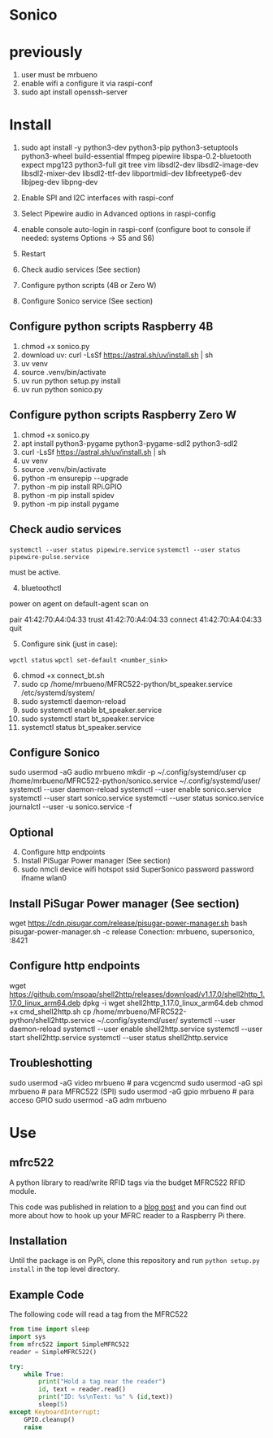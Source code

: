 # Sonico

# previously 

1. user must be mrbueno
1. enable wifi a configure it via raspi-conf
1. sudo apt install openssh-server

# Install

1. sudo apt install -y python3-dev python3-pip python3-setuptools python3-wheel build-essential ffmpeg pipewire libspa-0.2-bluetooth expect mpg123 python3-full git tree vim libsdl2-dev libsdl2-image-dev libsdl2-mixer-dev libsdl2-ttf-dev libportmidi-dev libfreetype6-dev libjpeg-dev libpng-dev

1. Enable SPI and I2C interfaces with raspi-conf
1. Select Pipewire audio in Advanced options in raspi-config 
1. enable console auto-login in raspi-conf (configure boot to console if needed: systems Options -> S5 and S6)
1. Restart
1. Check audio services (See section)
1. Configure python scripts (4B or Zero W)
4. Configure Sonico service (See section)

## Configure python scripts Raspberry 4B

1. chmod +x sonico.py
1. download uv: curl -LsSf https://astral.sh/uv/install.sh | sh
4. uv venv
4. source .venv/bin/activate
4. uv run python setup.py install
4. uv run python sonico.py

## Configure python scripts Raspberry Zero W

1. chmod +x sonico.py
1. apt install python3-pygame python3-pygame-sdl2 python3-sdl2
1. curl -LsSf https://astral.sh/uv/install.sh | sh
1. uv venv
1. source .venv/bin/activate
1. python -m ensurepip --upgrade
1. python -m pip install RPi.GPIO
1. python -m pip install spidev
1. python -m pip install pygame


## Check audio services

`systemctl --user status pipewire.service`
`systemctl --user status pipewire-pulse.service`

must be active.

4. bluetoothctl

power on
agent on
default-agent
scan on

pair 41:42:70:A4:04:33
trust 41:42:70:A4:04:33
connect 41:42:70:A4:04:33
quit

5. Configure sink (just in case):

`wpctl status`
`wpctl set-default <number_sink>`

6. chmod +x connect_bt.sh
6. sudo cp /home/mrbueno/MFRC522-python/bt_speaker.service /etc/systemd/system/
6. sudo systemctl daemon-reload
6. sudo systemctl enable bt_speaker.service
6. sudo systemctl start bt_speaker.service
6. systemctl status bt_speaker.service

## Configure Sonico

sudo usermod -aG audio mrbueno
mkdir -p ~/.config/systemd/user
cp /home/mrbueno/MFRC522-python/sonico.service ~/.config/systemd/user/
systemctl --user daemon-reload
systemctl --user enable sonico.service
systemctl --user start sonico.service
systemctl --user status sonico.service
journalctl --user -u sonico.service -f

## Optional

4. Configure http endpoints
4. Install PiSugar Power manager (See section)
4. sudo nmcli device wifi hotspot ssid SuperSonico password password ifname wlan0

## Install PiSugar Power manager (See section)
wget https://cdn.pisugar.com/release/pisugar-power-manager.sh
bash pisugar-power-manager.sh -c release
Conection: mrbueno, supersonico, :8421

## Configure http endpoints

wget https://github.com/msoap/shell2http/releases/download/v1.17.0/shell2http_1.17.0_linux_arm64.deb
dpkg -i wget shell2http_1.17.0_linux_arm64.deb
chmod +x cmd_shell2http.sh 
cp /home/mrbueno/MFRC522-python/shell2http.service ~/.config/systemd/user/
systemctl --user daemon-reload
systemctl --user enable shell2http.service
systemctl --user start shell2http.service
systemctl --user status shell2http.service


## Troubleshotting

sudo usermod -aG video mrbueno   # para vcgencmd
sudo usermod -aG spi mrbueno     # para MFRC522 (SPI)
sudo usermod -aG gpio mrbueno    # para acceso GPIO
sudo usermod -aG adm mrbueno


# Use



## mfrc522

A python library to read/write RFID tags via the budget MFRC522 RFID module.

This code was published in relation to a [blog post](https://pimylifeup.com/raspberry-pi-rfid-rc522/) and you can find out more about how to hook up your MFRC reader to a Raspberry Pi there.

## Installation

Until the package is on PyPi, clone this repository and run `python setup.py install` in the top level directory.

## Example Code

The following code will read a tag from the MFRC522

```python
from time import sleep
import sys
from mfrc522 import SimpleMFRC522
reader = SimpleMFRC522()

try:
    while True:
        print("Hold a tag near the reader")
        id, text = reader.read()
        print("ID: %s\nText: %s" % (id,text))
        sleep(5)
except KeyboardInterrupt:
    GPIO.cleanup()
    raise
```
